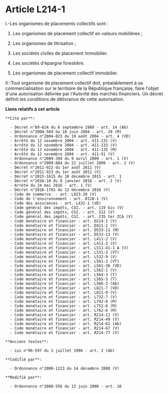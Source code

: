 # Article L214-1

I.-Les organismes de placements collectifs sont : 

1. Les organismes de placement collectif en valeurs mobilières ; 

2. Les   organismes de titrisation  ; 

3. Les sociétés civiles de placement immobilier. 

4. Les sociétés d'épargne forestière. 

5. Les organismes de placement collectif immobilier. 

II.-Tout organisme de placement collectif doit, préalablement à sa commercialisation sur le territoire de la République
française, faire l'objet d'une autorisation délivrée par l'Autorité des marchés financiers. Un décret définit les conditions
de délivrance de cette autorisation.

**Liens relatifs à cet article**

	**Cité par**:

	  - Décret n°89-624 du 6 septembre 1989 - art. 14 (Ab)
	  - Décret n°2004-569 du 18 juin 2004 - art. 29 (M)
	  - Ordonnance n°2004-823 du 19 août 2004 - art. 4 (VD)
	  - Arrêté du 12 novembre 2004 - art. 411-131 (V)
	  - Arrêté du 12 novembre 2004 - art. 411-133 (V)
	  - Arrêté du 12 novembre 2004 - art. 411-135 (M)
	  - Arrêté du 12 novembre 2004 - art. 411-51 (V)
	  - Ordonnance n°2009-394 du 9 avril 2009 - art. 1 (V)
	  - Ordonnance n°2009-884 du 22 juillet 2009 - art. 2 (V)
	  - Décret n°2011-922 du 1er août 2011 (V)
	  - Décret n°2011-923 du 1er août 2011 (V)
	  - Décret n°2015-1615 du 10 décembre 2015 - art. 1
	  - Décret n°2016-10 du 8 janvier 2016 - art. 2 (V)
	  - Arrêté du 24 mai 2016 - art. 1 (V)
	  - Décret n°2016-1701 du 12 décembre 2016 (V)
	  - Code de commerce. - art. L823-20 (V)
	  - Code de l'environnement - art. D128-1 (V)
	  - Code des assurances - art. L432-1 (VD)
	  - Code général des impôts, CGI. - art. 119 bis (V)
	  - Code général des impôts, CGI. - art. 212 (V)
	  - Code général des impôts, CGI. - art. 235 ter ZCA (V)
	  - Code monétaire et financier - art. D214-1 (V)
	  - Code monétaire et financier - art. D411-1 (V)
	  - Code monétaire et financier - art. D533-11 (M)
	  - Code monétaire et financier - art. D533-13 (V)
	  - Code monétaire et financier - art. L411-2 (V)
	  - Code monétaire et financier - art. L411-3 (V)
	  - Code monétaire et financier - art. L511-41-1 A (V)
	  - Code monétaire et financier - art. L531-2 (VT)
	  - Code monétaire et financier - art. L532-9 (V)
	  - Code monétaire et financier - art. L561-2 (VT)
	  - Code monétaire et financier - art. L561-36 (VD)
	  - Code monétaire et financier - art. L562-1 (V)
	  - Code monétaire et financier - art. L564-3 (T)
	  - Code monétaire et financier - art. L565-3 (T)
	  - Code monétaire et financier - art. L566-3 (Ab)
	  - Code monétaire et financier - art. L621-7 (VD)
	  - Code monétaire et financier - art. L621-9 (V)
	  - Code monétaire et financier - art. L732-7 (V)
	  - Code monétaire et financier - art. L742-6 (M)
	  - Code monétaire et financier - art. L752-6 (M)
	  - Code monétaire et financier - art. L762-6 (M)
	  - Code monétaire et financier - art. R214-11 (V)
	  - Code monétaire et financier - art. R214-49 (V)
	  - Code monétaire et financier - art. R214-61 (Ab)
	  - Code monétaire et financier - art. R214-67 (V)
	  - Code monétaire et financier - art. R214-77 (V)

	**Anciens textes**:

	  - Loi n°96-597 du 2 juillet 1996 - art. 2 (Ab)

	**Codifié par**:

	  - Ordonnance n°2000-1223 du 14 décembre 2000 (V)

	**Modifié par**:

	  - Ordonnance n°2008-556 du 13 juin 2008 - art. 16

